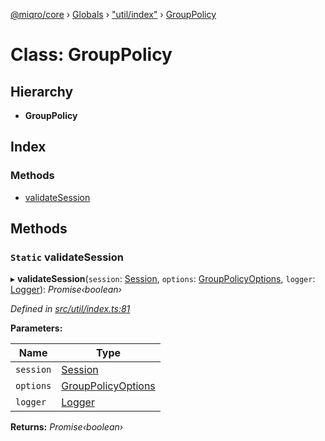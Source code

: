 [@miqro/core](../README.md) › [Globals](../globals.md) › ["util/index"](../modules/_util_index_.md) › [GroupPolicy](_util_index_.grouppolicy.md)

# Class: GroupPolicy

## Hierarchy

* **GroupPolicy**

## Index

### Methods

* [validateSession](_util_index_.grouppolicy.md#static-validatesession)

## Methods

### `Static` validateSession

▸ **validateSession**(`session`: [Session](../interfaces/_util_index_.session.md), `options`: [GroupPolicyOptions](../interfaces/_util_index_.grouppolicyoptions.md), `logger`: [Logger](../interfaces/_util_logger_.logger.md)): *Promise‹boolean›*

*Defined in [src/util/index.ts:81](https://github.com/claukers/miqro-core/blob/c210610/src/util/index.ts#L81)*

**Parameters:**

Name | Type |
------ | ------ |
`session` | [Session](../interfaces/_util_index_.session.md) |
`options` | [GroupPolicyOptions](../interfaces/_util_index_.grouppolicyoptions.md) |
`logger` | [Logger](../interfaces/_util_logger_.logger.md) |

**Returns:** *Promise‹boolean›*

